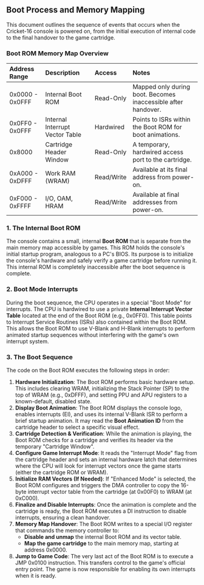 ## **Boot Process and Memory Mapping**

This document outlines the sequence of events that occurs when the Cricket-16 console is powered on, from the initial execution of internal code to the final handover to the game cartridge.

### **Boot ROM Memory Map Overview**

| Address Range   | Description                     | Access     | Notes                                                         |
| :-------------- | :------------------------------ | :--------- | :------------------------------------------------------------ |
| 0x0000 - 0x0FFF | Internal Boot ROM               | Read-Only  | Mapped only during boot. Becomes inaccessible after handover. |
| 0x0FF0 - 0x0FFF | Internal Interrupt Vector Table | Hardwired  | Points to ISRs within the Boot ROM for boot animations.       |
| 0x8000          | Cartridge Header Window         | Read-Only  | A temporary, hardwired access port to the cartridge.          |
| 0xA000 - 0xDFFF | Work RAM (WRAM)                 | Read/Write | Available at its final address from power-on.                 |
| 0xF000 - 0xFFFF | I/O, OAM, HRAM                  | Read/Write | Available at final addresses from power-on.                   |

###

### **1. The Internal Boot ROM**

The console contains a small, internal **Boot ROM** that is separate from the main memory map accessible by games. This ROM holds the console's initial startup program, analogous to a PC's BIOS. Its purpose is to initialize the console's hardware and safely verify a game cartridge before running it. This internal ROM is completely inaccessible after the boot sequence is complete.

### **2. Boot Mode Interrupts**

During the boot sequence, the CPU operates in a special "Boot Mode" for interrupts. The CPU is hardwired to use a private **Internal Interrupt Vector Table** located at the end of the Boot ROM (e.g., 0x0FF0). This table points to Interrupt Service Routines (ISRs) also contained within the Boot ROM. This allows the Boot ROM to use V-Blank and H-Blank interrupts to perform animated startup sequences without interfering with the game's own interrupt system.

### **3. The Boot Sequence**

The code on the Boot ROM executes the following steps in order:

1. **Hardware Initialization**: The Boot ROM performs basic hardware setup. This includes clearing WRAM, initializing the Stack Pointer (SP) to the top of WRAM (e.g., 0xDFFF), and setting PPU and APU registers to a known-default, disabled state.
2. **Display Boot Animation**: The Boot ROM displays the console logo, enables interrupts (EI), and uses its internal V-Blank ISR to perform a brief startup animation. It may read the **Boot Animation ID** from the cartridge header to select a specific visual effect.
3. **Cartridge Detection & Verification**: While the animation is playing, the Boot ROM checks for a cartridge and verifies its header via the temporary "Cartridge Window".
4. **Configure Game Interrupt Mode**: It reads the "Interrupt Mode" flag from the cartridge header and sets an internal hardware latch that determines where the CPU will look for interrupt vectors once the game starts (either the cartridge ROM or WRAM).
5. **Initialize RAM Vectors (If Needed)**: If "Enhanced Mode" is selected, the Boot ROM configures and triggers the DMA controller to copy the 16-byte interrupt vector table from the cartridge (at 0x00F0) to WRAM (at 0xC000).
6. **Finalize and Disable Interrupts**: Once the animation is complete and the cartridge is ready, the Boot ROM executes a DI instruction to disable interrupts, ensuring a clean handover.
7. **Memory Map Handover**: The Boot ROM writes to a special I/O register that commands the memory controller to:
   - **Disable and unmap** the internal Boot ROM and its vector table.
   - **Map the game cartridge** to the main memory map, starting at address 0x0000.
8. **Jump to Game Code**: The very last act of the Boot ROM is to execute a JMP 0x0100 instruction. This transfers control to the game's official entry point. The game is now responsible for enabling its own interrupts when it is ready.
